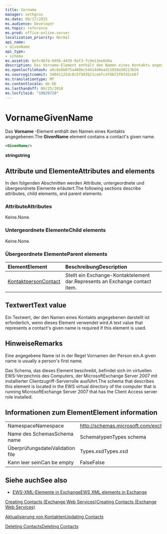 ```yaml
---
title: Vorname
manager: sethgros
ms.date: 09/17/2015
ms.audience: Developer
ms.topic: reference
ms.prod: office-online-server
localization_priority: Normal
api_name:
- GivenName
api_type:
- schema
ms.assetid: 8efc46fd-6056-4439-9af3-fc9e13ee6d9a
description: Das Vorname-Element enthält den Namen eines Kontakts angegebenen.
ms.openlocfilehash: a9c8e6b075a480bc54414d0ead11918a50223b56
ms.sourcegitcommit: 34041125dc8c5f993b21cebfc4f8b72f0fd2cb6f
ms.translationtype: MT
ms.contentlocale: de-DE
ms.lasthandoff: 06/25/2018
ms.locfileid: "19829710"
---
```

# <a name="givenname"></a><span data-ttu-id="6ef3d-103">Vorname</span><span class="sxs-lookup"><span data-stu-id="6ef3d-103">GivenName</span></span>

<span data-ttu-id="6ef3d-104">Das **Vorname** -Element enthält den Namen eines Kontakts angegebenen.</span><span class="sxs-lookup"><span data-stu-id="6ef3d-104">The **GivenName** element contains a contact's given name.</span></span> 
  
```xml
<GivenName/>
```

 <span data-ttu-id="6ef3d-105">**string**</span><span class="sxs-lookup"><span data-stu-id="6ef3d-105">**string**</span></span>
## <a name="attributes-and-elements"></a><span data-ttu-id="6ef3d-106">Attribute und Elemente</span><span class="sxs-lookup"><span data-stu-id="6ef3d-106">Attributes and elements</span></span>

<span data-ttu-id="6ef3d-107">In den folgenden Abschnitten werden Attribute, untergeordnete und übergeordnete Elemente erläutert.</span><span class="sxs-lookup"><span data-stu-id="6ef3d-107">The following sections describe attributes, child elements, and parent elements.</span></span>
  
### <a name="attributes"></a><span data-ttu-id="6ef3d-108">Attribute</span><span class="sxs-lookup"><span data-stu-id="6ef3d-108">Attributes</span></span>

<span data-ttu-id="6ef3d-109">Keine.</span><span class="sxs-lookup"><span data-stu-id="6ef3d-109">None.</span></span>
  
### <a name="child-elements"></a><span data-ttu-id="6ef3d-110">Untergeordnete Elemente</span><span class="sxs-lookup"><span data-stu-id="6ef3d-110">Child elements</span></span>

<span data-ttu-id="6ef3d-111">Keine.</span><span class="sxs-lookup"><span data-stu-id="6ef3d-111">None.</span></span>
  
### <a name="parent-elements"></a><span data-ttu-id="6ef3d-112">Übergeordnete Elemente</span><span class="sxs-lookup"><span data-stu-id="6ef3d-112">Parent elements</span></span>

|<span data-ttu-id="6ef3d-113">**Element**</span><span class="sxs-lookup"><span data-stu-id="6ef3d-113">**Element**</span></span>|<span data-ttu-id="6ef3d-114">**Beschreibung**</span><span class="sxs-lookup"><span data-stu-id="6ef3d-114">**Description**</span></span>|
|:-----|:-----|
|[<span data-ttu-id="6ef3d-115">Kontaktperson</span><span class="sxs-lookup"><span data-stu-id="6ef3d-115">Contact</span></span>](contact.md) <br/> |<span data-ttu-id="6ef3d-116">Stellt ein Exchange-Kontaktelement dar.</span><span class="sxs-lookup"><span data-stu-id="6ef3d-116">Represents an Exchange contact item.</span></span>  <br/> |
   
## <a name="text-value"></a><span data-ttu-id="6ef3d-117">Textwert</span><span class="sxs-lookup"><span data-stu-id="6ef3d-117">Text value</span></span>

<span data-ttu-id="6ef3d-118">Ein Textwert, der den Namen eines Kontakts angegebenen darstellt ist erforderlich, wenn dieses Element verwendet wird.</span><span class="sxs-lookup"><span data-stu-id="6ef3d-118">A text value that represents a contact's given name is required if this element is used.</span></span>
  
## <a name="remarks"></a><span data-ttu-id="6ef3d-119">Hinweise</span><span class="sxs-lookup"><span data-stu-id="6ef3d-119">Remarks</span></span>

<span data-ttu-id="6ef3d-120">Eine angegebene Name ist in der Regel Vornamen der Person ein.</span><span class="sxs-lookup"><span data-stu-id="6ef3d-120">A given name is usually a person's first name.</span></span>
  
<span data-ttu-id="6ef3d-121">Das Schema, das dieses Element beschreibt, befindet sich im virtuellen EWS-Verzeichnis des Computers, der MicrosoftExchange Server 2007 mit installierter Clientzugriff-Serverrolle ausführt.</span><span class="sxs-lookup"><span data-stu-id="6ef3d-121">The schema that describes this element is located in the EWS virtual directory of the computer that is running MicrosoftExchange Server 2007 that has the Client Access server role installed.</span></span>
  
## <a name="element-information"></a><span data-ttu-id="6ef3d-122">Informationen zum Element</span><span class="sxs-lookup"><span data-stu-id="6ef3d-122">Element information</span></span>

|||
|:-----|:-----|
|<span data-ttu-id="6ef3d-123">Namespace</span><span class="sxs-lookup"><span data-stu-id="6ef3d-123">Namespace</span></span>  <br/> |http://schemas.microsoft.com/exchange/services/2006/types  <br/> |
|<span data-ttu-id="6ef3d-124">Name des Schemas</span><span class="sxs-lookup"><span data-stu-id="6ef3d-124">Schema name</span></span>  <br/> |<span data-ttu-id="6ef3d-125">Schematypen</span><span class="sxs-lookup"><span data-stu-id="6ef3d-125">Types schema</span></span>  <br/> |
|<span data-ttu-id="6ef3d-126">Überprüfungsdatei</span><span class="sxs-lookup"><span data-stu-id="6ef3d-126">Validation file</span></span>  <br/> |<span data-ttu-id="6ef3d-127">Types.xsd</span><span class="sxs-lookup"><span data-stu-id="6ef3d-127">Types.xsd</span></span>  <br/> |
|<span data-ttu-id="6ef3d-128">Kann leer sein</span><span class="sxs-lookup"><span data-stu-id="6ef3d-128">Can be empty</span></span>  <br/> |<span data-ttu-id="6ef3d-129">False</span><span class="sxs-lookup"><span data-stu-id="6ef3d-129">False</span></span>  <br/> |
   
## <a name="see-also"></a><span data-ttu-id="6ef3d-130">Siehe auch</span><span class="sxs-lookup"><span data-stu-id="6ef3d-130">See also</span></span>



- [<span data-ttu-id="6ef3d-131">EWS-XML-Elemente in Exchange</span><span class="sxs-lookup"><span data-stu-id="6ef3d-131">EWS XML elements in Exchange</span></span>](ews-xml-elements-in-exchange.md)


[<span data-ttu-id="6ef3d-132">Creating Contacts (Exchange Web Services)</span><span class="sxs-lookup"><span data-stu-id="6ef3d-132">Creating Contacts (Exchange Web Services)</span></span>](http://msdn.microsoft.com/library/4845917e-70d1-481c-bbd7-011ec6571789%28Office.15%29.aspx)
  
[<span data-ttu-id="6ef3d-133">Aktualisierung von Kontakten</span><span class="sxs-lookup"><span data-stu-id="6ef3d-133">Updating Contacts</span></span>](http://msdn.microsoft.com/library/9a865953-b94a-4229-b632-2dee433314be%28Office.15%29.aspx)
  
[<span data-ttu-id="6ef3d-134">Deleting Contacts</span><span class="sxs-lookup"><span data-stu-id="6ef3d-134">Deleting Contacts</span></span>](http://msdn.microsoft.com/library/fcc3dc84-cd3e-455e-a1a7-ae6921c9b588%28Office.15%29.aspx)

